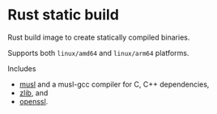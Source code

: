 # Rust static build

Rust build image to create statically compiled binaries.

Supports both `linux/amd64` and `linux/arm64` platforms.

Includes

* [musl](https://musl.libc.org/) and a musl-gcc compiler for C, C++ dependencies,
* [zlib](https://zlib.net/), and
* [openssl](https://www.openssl.org/).
